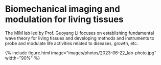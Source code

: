 ---
---
# Biomechanical imaging and modulation for living tissues
The MiM lab led by Prof. Guoyang Li focuses on establishing fundamental wave theory for living tissues and developing methods and instruments to probe and modulate life activities related to diseases, growth, etc.

{%
  include figure.html
  image="images/photos/2023-06-22_lab-photo.jpg"
  width="90%"
%}
